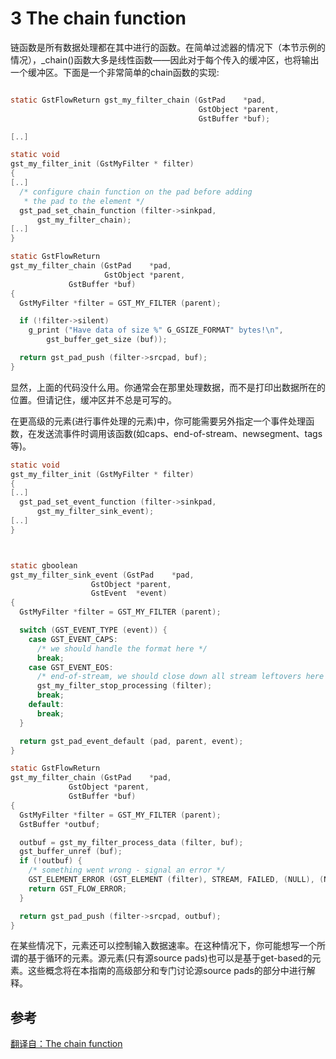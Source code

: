 # 3 The chain function

链函数是所有数据处理都在其中进行的函数。在简单过滤器的情况下（本节示例的情况），_chain()函数大多是线性函数——因此对于每个传入的缓冲区，也将输出一个缓冲区。下面是一个非常简单的chain函数的实现:

```c

static GstFlowReturn gst_my_filter_chain (GstPad    *pad,
                                          GstObject *parent,
                                          GstBuffer *buf);

[..]

static void
gst_my_filter_init (GstMyFilter * filter)
{
[..]
  /* configure chain function on the pad before adding
   * the pad to the element */
  gst_pad_set_chain_function (filter->sinkpad,
      gst_my_filter_chain);
[..]
}

static GstFlowReturn
gst_my_filter_chain (GstPad    *pad,
                     GstObject *parent,
             GstBuffer *buf)
{
  GstMyFilter *filter = GST_MY_FILTER (parent);

  if (!filter->silent)
    g_print ("Have data of size %" G_GSIZE_FORMAT" bytes!\n",
        gst_buffer_get_size (buf));

  return gst_pad_push (filter->srcpad, buf);
}

```

显然，上面的代码没什么用。你通常会在那里处理数据，而不是打印出数据所在的位置。但请记住，缓冲区并不总是可写的。

在更高级的元素(进行事件处理的元素)中，你可能需要另外指定一个事件处理函数，在发送流事件时调用该函数(如caps、end-of-stream、newsegment、tags等)。

```c
static void
gst_my_filter_init (GstMyFilter * filter)
{
[..]
  gst_pad_set_event_function (filter->sinkpad,
      gst_my_filter_sink_event);
[..]
}



static gboolean
gst_my_filter_sink_event (GstPad    *pad,
                  GstObject *parent,
                  GstEvent  *event)
{
  GstMyFilter *filter = GST_MY_FILTER (parent);

  switch (GST_EVENT_TYPE (event)) {
    case GST_EVENT_CAPS:
      /* we should handle the format here */
      break;
    case GST_EVENT_EOS:
      /* end-of-stream, we should close down all stream leftovers here */
      gst_my_filter_stop_processing (filter);
      break;
    default:
      break;
  }

  return gst_pad_event_default (pad, parent, event);
}

static GstFlowReturn
gst_my_filter_chain (GstPad    *pad,
             GstObject *parent,
             GstBuffer *buf)
{
  GstMyFilter *filter = GST_MY_FILTER (parent);
  GstBuffer *outbuf;

  outbuf = gst_my_filter_process_data (filter, buf);
  gst_buffer_unref (buf);
  if (!outbuf) {
    /* something went wrong - signal an error */
    GST_ELEMENT_ERROR (GST_ELEMENT (filter), STREAM, FAILED, (NULL), (NULL));
    return GST_FLOW_ERROR;
  }

  return gst_pad_push (filter->srcpad, outbuf);
}

```

在某些情况下，元素还可以控制输入数据速率。在这种情况下，你可能想写一个所谓的基于循环的元素。源元素(只有源source pads)也可以是基于get-based的元素。这些概念将在本指南的高级部分和专门讨论源source pads的部分中进行解释。

## 参考
[翻译自：The chain function](https://gstreamer.freedesktop.org/documentation/plugin-development/basics/chainfn.html?gi-language=c)